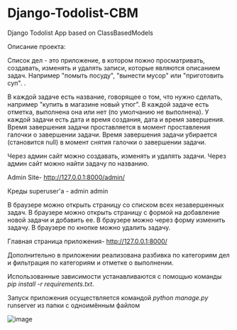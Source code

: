 # Django-Todolist-CBM
Django Todolist App based on ClassBasedModels

Описание проекта:

Список дел - это приложение, в котором пожно просматривать, создавать, изменять и удалять записи, которые являются описанием задач. Например "помыть посуду", "вынести мусор" или "приготовить суп". .

В каждой задаче есть название, говорящее о том, что нужно сделать, например "купить в магазине новый утюг". В каждой задаче есть отметка, выполнена она или нет (по умолчанию не выполнена). У каждой задачи есть дата и время создания, дата и время завершения. Время завершения задачи проставляется в момент проставления галочки о завершении задачи. Время завершения задачи убирается (становится null) в момент снятия галочки о завершении задачи.

Через админ сайт можно создавать, изменять и удалять задачи. Через админ сайт можно найти задачу по названию.

Admin Site-
http://127.0.0.1:8000/admin/

Креды superuser'a - admin admin

В браузере можно открыть страницу со списком всех незавершенных задач. В браузере можно открыть страницу с формой на добавление новой задачи и добавить ее. В браузере можно через форму изменить задачу. В браузере по кнопке можно удалить задачу.

Главная страница приложения-
http://127.0.0.1:8000/


Дополнительно в приложении реализована разбивка по категориям дел и фильтрация по категориям и отметке о выполнении.

Использованные зависимости устанавливаются с помощью команды *pip install -r requirements.txt*.

Запуск приложения осуществляется командой *python manage.py* runserver из папки с одноимённым файлом

![image](https://user-images.githubusercontent.com/88885135/218396629-6f5c3b12-a89d-4c0e-bab7-2ed56a2c1722.png)
